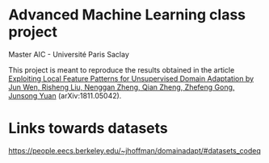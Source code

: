 # Advanced Machine Learning class project
Master AIC - Université Paris Saclay

This project is meant to reproduce the results obtained in the article [Exploiting Local Feature Patterns for Unsupervised Domain Adaptation by Jun Wen, Risheng Liu, Nenggan Zheng, Qian Zheng, Zhefeng Gong, Junsong Yuan](https://arxiv.org/abs/1811.05042) (arXiv:1811.05042).

# Links towards datasets
https://people.eecs.berkeley.edu/~jhoffman/domainadapt/#datasets_codeq
